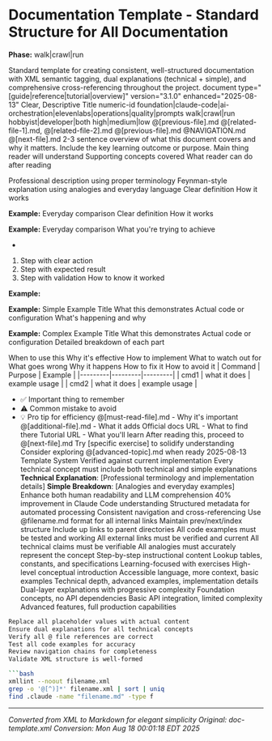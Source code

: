 # Documentation Template - Standard Structure for All Documentation

**Phase:** walk|crawl|run

Standard template for creating consistent, well-structured documentation with XML semantic tagging,
dual explanations (technical + simple), and comprehensive cross-referencing throughout the project.
document type="[guide|reference|tutorial|overview]" version="3.1.0" enhanced="2025-08-13"
Clear, Descriptive Title
numeric-id
foundation|claude-code|ai-orchestration|elevenlabs|operations|quality|prompts
walk|crawl|run
hobbyist|developer|both
high|medium|low
@[previous-file].md
@[related-file-1].md, @[related-file-2].md
@[previous-file].md
@NAVIGATION.md
@[next-file].md
2-3 sentence overview of what this document covers and why it matters.
Include the key learning outcome or purpose.
Main thing reader will understand
Supporting concepts covered
What reader can do after reading

<technical>
Professional description using proper terminology
</technical>
Feynman-style explanation using analogies and everyday language
Clear definition
How it works

**Example:**
Everyday comparison
Clear definition
How it works

**Example:**
Everyday comparison
What you're trying to achieve

- 
            
1. Step with clear action
2. Step with expected result
3. Step with validation
How to know it worked

**Example:**

**Example:**
Simple Example Title
What this demonstrates
Actual code or configuration
What's happening and why


**Example:**
Complex Example Title
What this demonstrates
Actual code or configuration
Detailed breakdown of each part

When to use this
Why it's effective
How to implement
What to watch out for
What goes wrong
Why it happens
How to fix it
How to avoid it
| Command | Purpose | Example |
|---------|---------|---------|
| cmd1 | what it does | example usage |
| cmd2 | what it does | example usage |
- ✅ Important thing to remember
- ⚠️ Common mistake to avoid
- 💡 Pro tip for efficiency
@[must-read-file].md - Why it's important
@[additional-file].md - What it adds
Official docs URL - What to find there
Tutorial URL - What you'll learn
After reading this, proceed to @[next-file].md
Try [specific exercise] to solidify understanding
Consider exploring @[advanced-topic].md when ready
2025-08-13
Template System
Verified against current implementation
Every technical concept must include both technical and simple explanations
**Technical Explanation**: [Professional terminology and implementation details]
**Simple Breakdown**: [Analogies and everyday examples]
Enhance both human readability and LLM comprehension
40% improvement in Claude Code understanding
Structured metadata for automated processing
Consistent navigation and cross-referencing
Use @filename.md format for all internal links
Maintain prev/next/index structure
Include up links to parent directories
All code examples must be tested and working
All external links must be verified and current
All technical claims must be verifiable
All analogies must accurately represent the concept
Step-by-step instructional content
Lookup tables, constants, and specifications
Learning-focused with exercises
High-level conceptual introduction
Accessible language, more context, basic examples
Technical depth, advanced examples, implementation details
Dual-layer explanations with progressive complexity
Foundation concepts, no API dependencies
Basic API integration, limited complexity
Advanced features, full production capabilities

```bash
Replace all placeholder values with actual content
Ensure dual explanations for all technical concepts
Verify all @ file references are correct
Test all code examples for accuracy
Review navigation chains for completeness
Validate XML structure is well-formed

```bash
xmllint --noout filename.xml
grep -o '@[^)]*' filename.xml | sort | uniq
find .claude -name "filename.md" -type f
```


---

*Converted from XML to Markdown for elegant simplicity*
*Original: doc-template.xml*
*Conversion: Mon Aug 18 00:01:18 EDT 2025*
